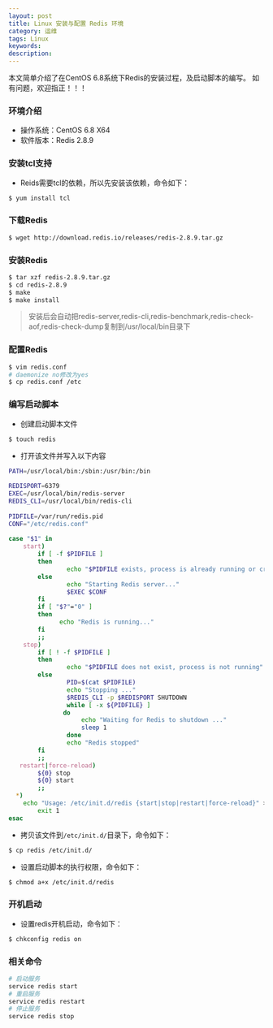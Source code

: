 ```yaml
---
layout: post
title: Linux 安装与配置 Redis 环境
category: 运维
tags: Linux
keywords: 
description: 
---
```


本文简单介绍了在CentOS 6.8系统下Redis的安装过程，及启动脚本的编写。
如有问题，欢迎指正！！！

### 环境介绍

- 操作系统：CentOS 6.8 X64
- 软件版本：Redis 2.8.9

### 安装tcl支持

- Reids需要tcl的依赖，所以先安装该依赖，命令如下：

``` bash
$ yum install tcl
```

### 下载Redis

``` bash
$ wget http://download.redis.io/releases/redis-2.8.9.tar.gz
```

### 安装Redis

``` bash
$ tar xzf redis-2.8.9.tar.gz
$ cd redis-2.8.9
$ make
$ make install
```

> 安装后会自动把redis-server,redis-cli,redis-benchmark,redis-check-aof,redis-check-dump复制到/usr/local/bin目录下

### 配置Redis

``` bash
$ vim redis.conf
# daemonize no修改为yes
$ cp redis.conf /etc
```

### 编写启动脚本

- 创建启动脚本文件

``` bash
$ touch redis
```

- 打开该文件并写入以下内容

``` bash
PATH=/usr/local/bin:/sbin:/usr/bin:/bin
   
REDISPORT=6379
EXEC=/usr/local/bin/redis-server
REDIS_CLI=/usr/local/bin/redis-cli
   
PIDFILE=/var/run/redis.pid
CONF="/etc/redis.conf"
   
case "$1" in
    start)
        if [ -f $PIDFILE ]
        then
                echo "$PIDFILE exists, process is already running or crashed"
        else
                echo "Starting Redis server..."
                $EXEC $CONF
        fi
        if [ "$?"="0" ] 
        then
              echo "Redis is running..."
        fi
        ;;
    stop)
        if [ ! -f $PIDFILE ]
        then
                echo "$PIDFILE does not exist, process is not running"
        else
                PID=$(cat $PIDFILE)
                echo "Stopping ..."
                $REDIS_CLI -p $REDISPORT SHUTDOWN
                while [ -x ${PIDFILE} ]
               do
                    echo "Waiting for Redis to shutdown ..."
                    sleep 1
                done
                echo "Redis stopped"
        fi
        ;;
   restart|force-reload)
        ${0} stop
        ${0} start
        ;;
  *)
    echo "Usage: /etc/init.d/redis {start|stop|restart|force-reload}" >&2
        exit 1
esac
```

- 拷贝该文件到`/etc/init.d/`目录下，命令如下：

``` bash
$ cp redis /etc/init.d/
```

- 设置启动脚本的执行权限，命令如下：

``` bash
$ chmod a+x /etc/init.d/redis
```

### 开机启动

- 设置redis开机启动，命令如下：

``` bash
$ chkconfig redis on
```

### 相关命令

``` bash
# 启动服务
service redis start
# 重启服务
service redis restart
# 停止服务
service redis stop
```

